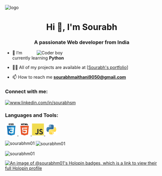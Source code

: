 ![logo](https://github.com/sourabhm01/sourabhm01/blob/main/githubh%20banner.png)
<h1 align="center">Hi 👋, I'm Sourabh</h1>
<h3 align="center">A passionate Web developer from India</h3>
<img align="right" alt="Coder boy" width="400" src="https://gifdb.com/images/high/animated-chock-coding-c78f6elj32sfoi8q.gif">

- 🌱 I’m currently learning **Python**

- 👨‍💻 All of my projects are available at [[Sourabh's portfolio](https://bit.ly/sourabhwebportfolio)]

- 📫 How to reach me **sourabhmaithani9050@gmail.com**

<h3 align="left">Connect with me:</h3>
<p align="left">
<a href="https://www.linkedin.com/in/sourabhsm" target="blank"><img align="center" src="https://raw.githubusercontent.com/rahuldkjain/github-profile-readme-generator/master/src/images/icons/Social/linked-in-alt.svg" alt="www.linkedin.com/in/sourabhsm" height="30" width="40" /></a>
</p>

<h3 align="left">Languages and Tools:</h3>
<p align="left"> <a href="https://www.w3schools.com/css/" target="_blank" rel="noreferrer"> <img src="https://raw.githubusercontent.com/devicons/devicon/master/icons/css3/css3-original-wordmark.svg" alt="css3" width="40" height="40"/> </a> <a href="https://www.w3.org/html/" target="_blank" rel="noreferrer"> <img src="https://raw.githubusercontent.com/devicons/devicon/master/icons/html5/html5-original-wordmark.svg" alt="html5" width="40" height="40"/> </a> <a href="https://developer.mozilla.org/en-US/docs/Web/JavaScript" target="_blank" rel="noreferrer"> <img src="https://raw.githubusercontent.com/devicons/devicon/master/icons/javascript/javascript-original.svg" alt="javascript" width="40" height="40"/> </a> <a href="https://www.python.org" target="_blank" rel="noreferrer"> <img src="https://raw.githubusercontent.com/devicons/devicon/master/icons/python/python-original.svg" alt="python" width="40" height="40"/> </a> </p>

<p><img align="left" src="https://github-readme-stats.vercel.app/api/top-langs?username=sourabhm01&show_icons=true&locale=en&layout=compact" alt="sourabhm01" /></p>

<p>&nbsp;<img align="center" src="https://github-readme-stats.vercel.app/api?username=sourabhm01&show_icons=true&locale=en" alt="sourabhm01" /></p>

<p><img align="center" src="https://github-readme-streak-stats.herokuapp.com/?user=sourabhm01&" alt="sourabhm01" /></p>

[![An image of @sourabhm01's Holopin badges, which is a link to view their full Holopin profile](https://holopin.me/sourabhm01)](https://holopin.io/@sourabhm01)
